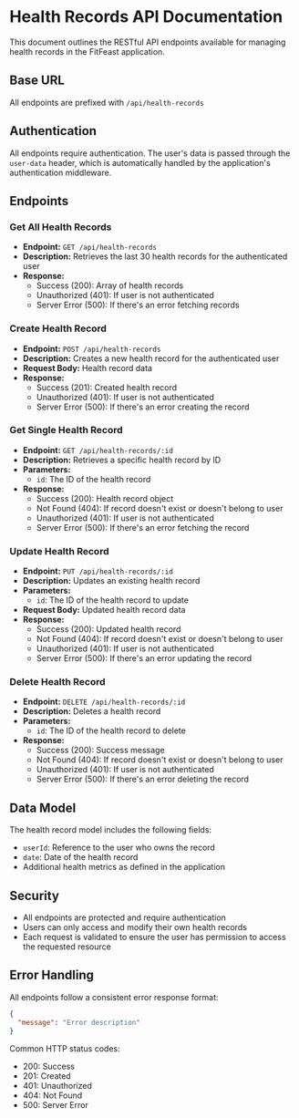# Health Records API Documentation

This document outlines the RESTful API endpoints available for managing health records in the FitFeast application.

## Base URL

All endpoints are prefixed with `/api/health-records`

## Authentication

All endpoints require authentication. The user's data is passed through the `user-data` header, which is automatically handled by the application's authentication middleware.

## Endpoints

### Get All Health Records
- **Endpoint:** `GET /api/health-records`
- **Description:** Retrieves the last 30 health records for the authenticated user
- **Response:** 
  - Success (200): Array of health records
  - Unauthorized (401): If user is not authenticated
  - Server Error (500): If there's an error fetching records

### Create Health Record
- **Endpoint:** `POST /api/health-records`
- **Description:** Creates a new health record for the authenticated user
- **Request Body:** Health record data
- **Response:**
  - Success (201): Created health record
  - Unauthorized (401): If user is not authenticated
  - Server Error (500): If there's an error creating the record

### Get Single Health Record
- **Endpoint:** `GET /api/health-records/:id`
- **Description:** Retrieves a specific health record by ID
- **Parameters:**
  - `id`: The ID of the health record
- **Response:**
  - Success (200): Health record object
  - Not Found (404): If record doesn't exist or doesn't belong to user
  - Unauthorized (401): If user is not authenticated
  - Server Error (500): If there's an error fetching the record

### Update Health Record
- **Endpoint:** `PUT /api/health-records/:id`
- **Description:** Updates an existing health record
- **Parameters:**
  - `id`: The ID of the health record to update
- **Request Body:** Updated health record data
- **Response:**
  - Success (200): Updated health record
  - Not Found (404): If record doesn't exist or doesn't belong to user
  - Unauthorized (401): If user is not authenticated
  - Server Error (500): If there's an error updating the record

### Delete Health Record
- **Endpoint:** `DELETE /api/health-records/:id`
- **Description:** Deletes a health record
- **Parameters:**
  - `id`: The ID of the health record to delete
- **Response:**
  - Success (200): Success message
  - Not Found (404): If record doesn't exist or doesn't belong to user
  - Unauthorized (401): If user is not authenticated
  - Server Error (500): If there's an error deleting the record

## Data Model

The health record model includes the following fields:
- `userId`: Reference to the user who owns the record
- `date`: Date of the health record
- Additional health metrics as defined in the application

## Security

- All endpoints are protected and require authentication
- Users can only access and modify their own health records
- Each request is validated to ensure the user has permission to access the requested resource

## Error Handling

All endpoints follow a consistent error response format:
```json
{
  "message": "Error description"
}
```

Common HTTP status codes:
- 200: Success
- 201: Created
- 401: Unauthorized
- 404: Not Found
- 500: Server Error 